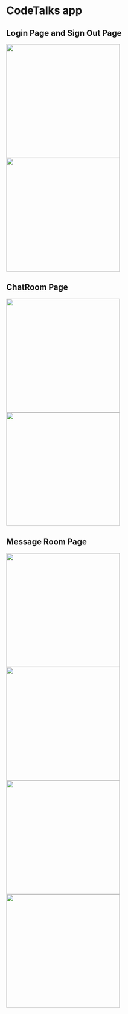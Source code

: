 # CodeTalks app

## Login Page and Sign Out Page

<img src="./src/assets/codeTalks1.png" width="300"> <img src="./src/assets/codeTalks2.png" width="300">

## ChatRoom Page

<img src="./src/assets/codeTalks3.png" width="300"> <img src="./src/assets/codeTalks4.png" width="300">

## Message Room Page

<img src="./src/assets/codeTalks5.png" width="300"> <img src="./src/assets/codeTalks6.png" width="300"> <img src="./src/assets/codeTalks7.png" width="300"> <img src="./src/assets/codeTalks8.png" width="300">
